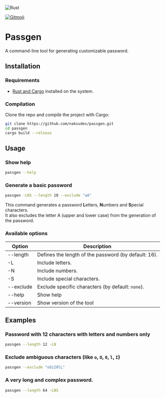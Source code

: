![Rust](https://img.shields.io/badge/rust-%23000000.svg?style=for-the-badge&logo=rust&logoColor=white)

<a href="https://gitmoji.dev">
  <img src="https://img.shields.io/badge/gitmoji-%20😜%20😍-FFDD67.svg?style=flat-square" alt="Gitmoji">
</a>

# Passgen
A command-line tool for generating customizable password. 

## Installation
### Requirements
- [Rust and Cargo](https://www.rust-lang.org/tools/install) installed on the system.


### Compilation
Clone the repo and compile the project with Cargo:
```bash
git clone https://github.com/naksudev/passgen.git
cd passgen
cargo build --release
```

## Usage
### Show help
```bash
passgen --help
```

### Generate a basic password
```bash
passgen -LNS --length 10 --exclude "aA"
```
This command generates a password **L**etters, **N**umbers and **S**pecial characters.  
It also excludes the letter A (upper and lower case) from the generation of the password.

### Available options
| Option              | Description                                          |
|---------------------|------------------------------------------------------|
| --length <LENGTH>   | Defines the length of the password (by default: 16). |
| -L                  | Include letters.                                     |
| -N                  | Include numbers.                                     |
| -S                  | Include special characters.                          |
| --exclude <EXCLUDE> | Exclude specific characters (by default: `none`).    |
| --help              | Show help                                            |
| --version           | Show version of the tool                             |


## Examples
### Password with 12 characters with letters and numbers only
```bash
passgen --length 12 -LN
```

### Exclude ambiguous characters (like `o`, `O`, `0`, `l`, `I`)
```bash
passgen --exclude "oOiI0lL"
```

### A very long and complex password.
```bash
passgen --length 64 -LNS
```

